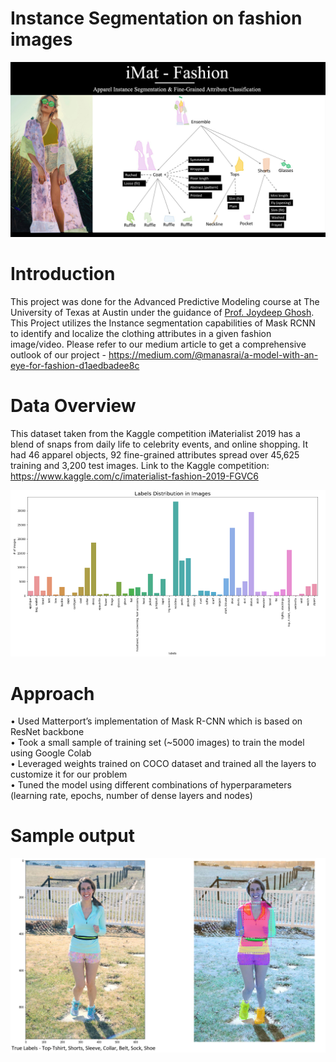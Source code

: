 # Instance Segmentation on fashion images
![Alt Text](Intro_image.jpg)

# Introduction
This project was done for the Advanced Predictive Modeling course at The University of Texas at Austin under the guidance of [Prof. Joydeep Ghosh](http://www.ece.utexas.edu/people/faculty/joydeep-ghosh). This Project utilizes the Instance segmentation capabilities of Mask RCNN to identify and localize the clothing attributes in a given fashion image/video. Please refer to our medium article to get a comprehensive outlook of our project - https://medium.com/@manasrai/a-model-with-an-eye-for-fashion-d1aedbadee8c


# Data Overview
This dataset taken from the Kaggle competition iMaterialist 2019 has a blend of snaps from daily life to celebrity events, and online shopping. It had 46 apparel objects, 92 fine-grained attributes spread over 45,625 training and 3,200 test images. Link to the Kaggle competition: https://www.kaggle.com/c/imaterialist-fashion-2019-FGVC6

![Alt Text](Data_label_distribution.png)

# Approach
•	Used Matterport’s implementation of Mask R-CNN which is based on ResNet backbone<br />
•	Took a small sample of training set (~5000 images) to train the model using Google Colab<br />
•	Leveraged weights trained on COCO dataset and trained all the layers to customize it for our problem<br />
•	Tuned the model using different combinations of hyperparameters (learning rate, epochs, number of dense layers and nodes)

# Sample output
![Alt Text](Result_image.png)

